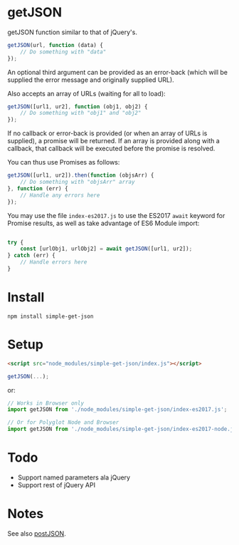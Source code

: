 # getJSON

getJSON function similar to that of jQuery's.

```js
getJSON(url, function (data) {
    // Do something with "data"
});
```

An optional third argument can be provided as an error-back (which will
be supplied the error message and originally supplied URL).

Also accepts an array of URLs (waiting for all to load):

```js
getJSON([url1, ur2], function (obj1, obj2) {
    // Do something with "obj1" and "obj2"
});
```

If no callback or error-back is provided (or when an array of URLs is
supplied), a promise will be returned. If an array is provided along with
a callback, that callback will be executed before the promise is resolved.

You can thus use Promises as follows:

```js
getJSON([url1, ur2]).then(function (objsArr) {
    // Do something with "objsArr" array
}, function (err) {
    // Handle any errors here
});
```

You may use the file `index-es2017.js` to use the ES2017 `await` keyword for Promise results,
as well as take advantage of ES6 Module import:

```js

try {
    const [urlObj1, urlObj2] = await getJSON([url1, ur2]);
} catch (err) {
    // Handle errors here
}

```

# Install

```
npm install simple-get-json
```

# Setup

```html
<script src="node_modules/simple-get-json/index.js"></script>
```

```js
getJSON(...);
```

or:

```js
// Works in Browser only
import getJSON from './node_modules/simple-get-json/index-es2017.js';

// Or for Polyglot Node and Browser
import getJSON from './node_modules/simple-get-json/index-es2017-node.js';
```

# Todo
- Support named parameters ala jQuery
- Support rest of jQuery API

# Notes

See also [postJSON](https://github.com/brettz9/postJSON).
